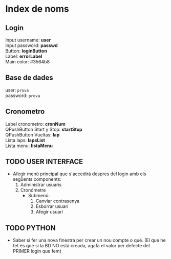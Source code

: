 # Index de noms

## Login

Input username: **user** \
Input password: **passwd** \
Button: **loginButton** \
Label: **errorLabel** \
Main color: #3564b8

## Base de dades

user: `prova` \
password: `prova`

## Cronometro

Label cronometro: **cronNum** \
QPushButton Start y Stop: **startStop** \
QPushButton Vueltas: **lap** \
Lista laps: **lapsList** \
Lista menu: **listaMenu**

## TODO USER INTERFACE

- Afegir menú principal que s'accedirà despres del login amb els següents components:
    1. Administrar usuaris
    2. Cronómetre
        - Submenú:
            1. Canviar contrasenya
            2. Esborrar usuari
            3. Afegir usuari

## TODO PYTHON

- Saber si fer una nova finestra per crear un nou compte o qué. (El que he fet és que si la BD NO està creada, agafa el valor per defecte del PRIMER login que fem)
